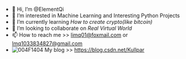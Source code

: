 - 👋 Hi, I’m @ElementQi
- 👀 I’m interested in Machine Learning and Interesting Python Projects
- 🌱 I’m currently learning *How to create crypto(like bitcoin)*
- 💞️ I’m looking to collaborate on *Real Virtual World*
- 📫 How to reach me >> limq01@foxmail.com or lmq1033834827@gmail.com
- ![004F1404](https://user-images.githubusercontent.com/34202960/222698758-1d6acc40-f2fa-4780-b314-c7e6f05130ce.png) My blog >> https://blog.csdn.net/Kullpar

<!---
ElementQi/ElementQi is a ✨ special ✨ repository because its `README.md` (this file) appears on MY GitHub profile.
You can click the Preview link to take a look at your changes.
--->
